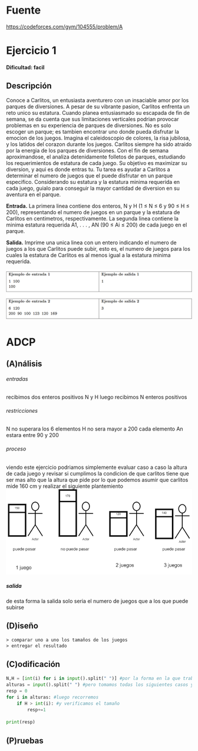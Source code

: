 # Fuente 
https://codeforces.com/gym/104555/problem/A

# Ejercicio 1

#### Dificultad: facil 

## Descripción

Conoce a Carlitos, un entusiasta aventurero con un insaciable amor por los parques de diversiones. A pesar de su vibrante pasion, Carlitos enfrenta un reto unico su estatura. Cuando planea entusiasmado su escapada de fin de semana, se da cuenta que sus limitaciones verticales podrian provocar problemas en su experiencia de parques de diversiones. No es solo escoger un parque; es tambien encontrar uno donde pueda disfrutar la emocion de los juegos.
Imagina el caleidoscopio de colores, la risa jubilosa, y los latidos del corazon durante los juegos. Carlitos siempre ha sido atraido por la energia de los parques de diversiones. Con el fin de semana aproximandose, el analiza detenidamente folletos de parques, estudiando los requerimientos de estatura de cada juego. Su objetivo es maximizar su diversion, y aqui es donde entras tu.
Tu tarea es ayudar a Carlitos a determinar el numero de juegos que el puede disfrutar en un parque especifico. Considerando su estatura y la estatura minima requerida en cada juego, guialo para conseguir la mayor cantidad de diversion en su aventura en el parque.

**Entrada.**
La primera linea contiene dos enteros, N y H (1 ≤ N ≤ 6 y 90 ≤ H ≤ 200), representando el numero de juegos en un parque y la estatura de Carlitos en centimetros, respectivamente.
La segunda linea contiene la minima estatura requerida A1, . . . , AN (90 ≤ Ai ≤ 200) de cada juego en el parque.

**Salida.**
Imprime una unica linea con un entero indicando el numero de juegos a los que Carlitos puede
subir, esto es, el numero de juegos para los cuales la estatura de Carlitos es al menos igual a la estatura
minima requerida.

![](ejemplo_entradas.png)

# ADCP

## (A)nálisis

###### entradas

recibimos dos enteros positivos  N y H 
luego recibimos N enteros positivos 

###### restricciones 

N no superara los 6 elementos 
H no sera mayor a 200
cada elemento An estara entre 90 y 200 

###### proceso
viendo este ejercicio podriamos simplemente evaluar caso a caso la altura de cada juego y revisar si cumplimos la condicion de que carlitos tiene que ser mas alto que la altura que pide por lo que podemos asumir que carlitos mide 160 cm y realizar el siguiente plantemiento
![](proceso.png)

##### salida 

de esta forma la salida solo seria el numero de juegos que a los que puede subirse

## (D)iseño

```
> comparar uno a uno los tamaños de los juegos
> entregar el resultado 
```


## (C)odificación

```py
N,H = [int(i) for i in input().split(" ")] #por la forma en la que trabaja python tomamos de todas formas ambos datos
alturas = input().split(" ") #pero tomamos todas los siguientes casos y simplemente los separamos para hacerlos arreglos
resp = 0
for i in alturas: #luego recorremos 
    if H > int(i): #y verificamos el tamaño 
        resp+=1

print(resp)
```
## (P)ruebas 
